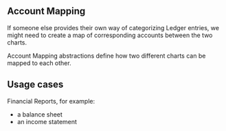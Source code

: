 ## Account Mapping
If someone else provides their own way of categorizing Ledger entries, we might need to create a map of corresponding accounts between the two charts. 

Account Mapping abstractions define how two different charts can be mapped to each other.

## Usage cases

Financial Reports, for example:

- a balance sheet
- an income statement